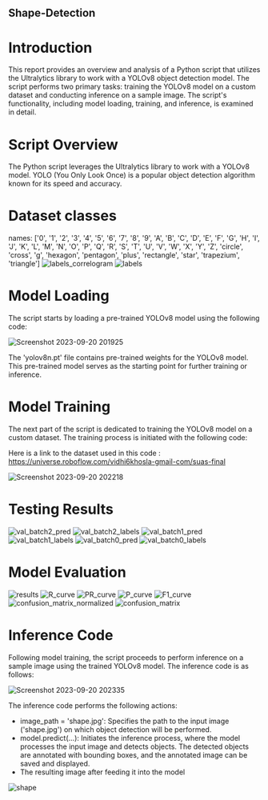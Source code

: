 ## Shape-Detection
# Introduction
This report provides an overview and analysis of a Python script that utilizes the Ultralytics library to work with a YOLOv8 object detection model. The script performs two primary tasks: training the YOLOv8 model on a custom dataset and conducting inference on a sample image. The script's functionality, including model loading, training, and inference, is examined in detail.

# Script Overview
The Python script leverages the Ultralytics library to work with a YOLOv8 model. YOLO (You Only Look Once) is a popular object detection algorithm known for its speed and accuracy.

# Dataset classes
names: ['0', '1', '2', '3', '4', '5', '6', '7', '8', '9', 'A', 'B', 'C', 'D', 'E', 'F', 'G', 'H', 'I', 'J', 'K', 'L', 'M', 'N', 'O', 'P', 'Q', 'R', 'S', 'T', 'U', 'V', 'W', 'X', 'Y', 'Z', 'circle', 'cross', 'g', 'hexagon', 'pentagon', 'plus', 'rectangle', 'star', 'trapezium', 'triangle']
![labels_correlogram](https://github.com/MaramWael02/Shape-Detection/assets/95209939/dd5f5d6d-c59a-46ab-b5be-71ad1f522aa1)
![labels](https://github.com/MaramWael02/Shape-Detection/assets/95209939/d0ff43e1-cada-4f27-82e4-dffa89e9f66c)


# Model Loading
The script starts by loading a pre-trained YOLOv8 model using the following code:

![Screenshot 2023-09-20 201925](https://github.com/MaramWael02/Shape-Detection/assets/95209939/e0ab0cb7-c32b-4260-83e5-5b3cdc3600a7)

The 'yolov8n.pt' file contains pre-trained weights for the YOLOv8 model. This pre-trained model serves as the starting point for further training or inference.

# Model Training

The next part of the script is dedicated to training the YOLOv8 model on a custom dataset. The training process is initiated with the following code:

Here is a link to the dataset used in this code : https://universe.roboflow.com/vidhi6khosla-gmail-com/suas-final

![Screenshot 2023-09-20 202218](https://github.com/MaramWael02/Shape-Detection/assets/95209939/20e05779-fb9f-4c3d-81fa-966e657fd9fd)

# Testing Results
![val_batch2_pred](https://github.com/MaramWael02/Shape-Detection/assets/95209939/e9d91788-b543-4bc0-b1b1-7703ad2e5925)
![val_batch2_labels](https://github.com/MaramWael02/Shape-Detection/assets/95209939/f84fe637-41df-4258-8740-d6a06f2a0d41)
![val_batch1_pred](https://github.com/MaramWael02/Shape-Detection/assets/95209939/639e4a94-7855-472a-8aeb-fda9797b5e18)
![val_batch1_labels](https://github.com/MaramWael02/Shape-Detection/assets/95209939/d1c85327-4101-4412-b024-bcaf74115e8a)
![val_batch0_pred](https://github.com/MaramWael02/Shape-Detection/assets/95209939/3eeee82e-be20-4cc6-8145-e21ce9552535)
![val_batch0_labels](https://github.com/MaramWael02/Shape-Detection/assets/95209939/7333bac7-737d-4a5e-9a6c-521332b998dd)


# Model Evaluation 

![results](https://github.com/MaramWael02/Shape-Detection/assets/95209939/a74bf1f5-acf0-4b8b-bb9e-993760b97bb1)
![R_curve](https://github.com/MaramWael02/Shape-Detection/assets/95209939/cdc9d0f1-77fc-4a54-8663-b57cef558f84)
![PR_curve](https://github.com/MaramWael02/Shape-Detection/assets/95209939/d4b7fea7-8bd1-470b-8855-fc8625236d8e)
![P_curve](https://github.com/MaramWael02/Shape-Detection/assets/95209939/75595059-dbf1-47c6-9bbf-07ff28b72b45)
![F1_curve](https://github.com/MaramWael02/Shape-Detection/assets/95209939/df6bf781-a377-4947-8503-32b0a9c4c576)
![confusion_matrix_normalized](https://github.com/MaramWael02/Shape-Detection/assets/95209939/1db23863-ebd7-4499-b18c-c28fe6cfc78f)
![confusion_matrix](https://github.com/MaramWael02/Shape-Detection/assets/95209939/1923ef20-5c90-45f2-9055-f5677cc3e7bd)


# Inference Code 

Following model training, the script proceeds to perform inference on a sample image using the trained YOLOv8 model. The inference code is as follows:

![Screenshot 2023-09-20 202335](https://github.com/MaramWael02/Shape-Detection/assets/95209939/af638fb3-2835-4967-9160-17f12744a6a6)

The inference code performs the following actions:

* image_path = 'shape.jpg': Specifies the path to the input image ('shape.jpg') on which object detection will be performed.
* model.predict(...): Initiates the inference process, where the model processes the input image and detects objects. The detected objects are annotated with bounding boxes, and the annotated image can be saved and displayed.
* The resulting image after feeding it into the model
  
![shape](https://github.com/MaramWael02/Shape-Detection/assets/95209939/9671e1af-337f-4f10-bf56-2048a7e7c47f)


